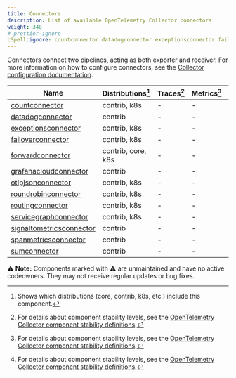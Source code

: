 ```yaml
---
title: Connectors
description: List of available OpenTelemetry Collector connectors
weight: 340
# prettier-ignore
cSpell:ignore: countconnector datadogconnector exceptionsconnector failoverconnector forwardconnector grafanacloudconnector otlpjsonconnector roundrobinconnector routingconnector servicegraphconnector signaltometricsconnector spanmetricsconnector sumconnector
---
```


Connectors connect two pipelines, acting as both exporter and receiver. For more
information on how to configure connectors, see the
[Collector configuration documentation](/docs/collector/configuration/#connectors).

<!-- BEGIN GENERATED: connector-table -->

| Name                                                                                                                                       | Distributions[^1]  | Traces[^2] | Metrics[^2] | Logs[^2] |
| ------------------------------------------------------------------------------------------------------------------------------------------ | ------------------ | ---------- | ----------- | -------- |
| [countconnector](https://github.com/open-telemetry/opentelemetry-collector-contrib/tree/main/connector/countconnector)                     | contrib, k8s       | -          | -           | -        |
| [datadogconnector](https://github.com/open-telemetry/opentelemetry-collector-contrib/tree/main/connector/datadogconnector)                 | contrib            | -          | -           | -        |
| [exceptionsconnector](https://github.com/open-telemetry/opentelemetry-collector-contrib/tree/main/connector/exceptionsconnector)           | contrib, k8s       | -          | -           | -        |
| [failoverconnector](https://github.com/open-telemetry/opentelemetry-collector-contrib/tree/main/connector/failoverconnector)               | contrib, k8s       | -          | -           | -        |
| [forwardconnector](https://github.com/open-telemetry/opentelemetry-collector/tree/main/connector/forwardconnector)                         | contrib, core, k8s | -          | -           | -        |
| [grafanacloudconnector](https://github.com/open-telemetry/opentelemetry-collector-contrib/tree/main/connector/grafanacloudconnector)       | contrib            | -          | -           | -        |
| [otlpjsonconnector](https://github.com/open-telemetry/opentelemetry-collector-contrib/tree/main/connector/otlpjsonconnector)               | contrib, k8s       | -          | -           | -        |
| [roundrobinconnector](https://github.com/open-telemetry/opentelemetry-collector-contrib/tree/main/connector/roundrobinconnector)           | contrib, k8s       | -          | -           | -        |
| [routingconnector](https://github.com/open-telemetry/opentelemetry-collector-contrib/tree/main/connector/routingconnector)                 | contrib, k8s       | -          | -           | -        |
| [servicegraphconnector](https://github.com/open-telemetry/opentelemetry-collector-contrib/tree/main/connector/servicegraphconnector)       | contrib, k8s       | -          | -           | -        |
| [signaltometricsconnector](https://github.com/open-telemetry/opentelemetry-collector-contrib/tree/main/connector/signaltometricsconnector) | contrib            | -          | -           | -        |
| [spanmetricsconnector](https://github.com/open-telemetry/opentelemetry-collector-contrib/tree/main/connector/spanmetricsconnector)         | contrib            | -          | -           | -        |
| [sumconnector](https://github.com/open-telemetry/opentelemetry-collector-contrib/tree/main/connector/sumconnector)                         | contrib            | -          | -           | -        |

⚠️ **Note:** Components marked with ⚠️ are unmaintained and have no active
codeowners. They may not receive regular updates or bug fixes.

[^1]:
    Shows which distributions (core, contrib, k8s, etc.) include this component.

[^2]:
    For details about component stability levels, see the
    [OpenTelemetry Collector component stability definitions](https://github.com/open-telemetry/opentelemetry-collector/blob/main/docs/component-stability.md).

<!-- END GENERATED: connector-table -->
